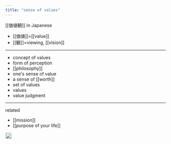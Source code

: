 ```yaml
---
title: "sense of values"
---
```


[[価値観]] in Japanese

- [[価値]]=[[value]]
- [[観]]=viewing, [[vision]]

---

- concept of values
- form of perception
- [[philosophy]]
- one's sense of value
- a sense of [[worth]]
- set of values
- values
- value judgment

---

related
- [[mission]]
- [[purpose of your life]]

<img src='https://scrapbox.io/api/pages/nishio/en/icon' alt='en.icon' height="19.5"/>